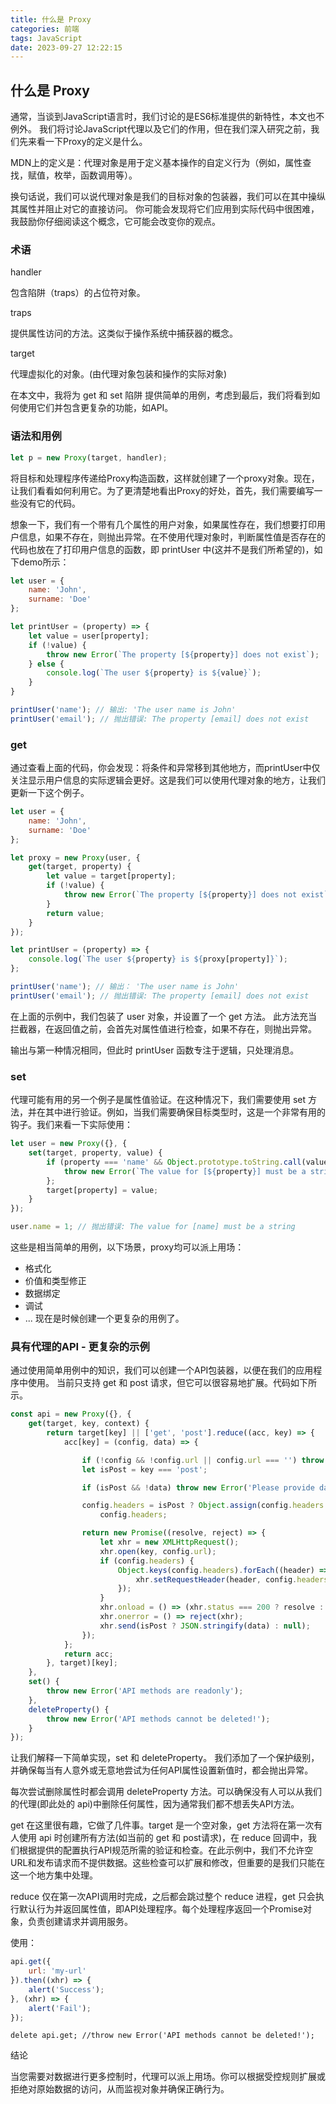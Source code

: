 ```yaml
---
title: 什么是 Proxy
categories: 前端
tags: JavaScript
date: 2023-09-27 12:22:15
---
```


## 什么是 Proxy

通常，当谈到JavaScript语言时，我们讨论的是ES6标准提供的新特性，本文也不例外。 我们将讨论JavaScript代理以及它们的作用，但在我们深入研究之前，我们先来看一下Proxy的定义是什么。

MDN上的定义是：代理对象是用于定义基本操作的自定义行为（例如，属性查找，赋值，枚举，函数调用等）。

换句话说，我们可以说代理对象是我们的目标对象的包装器，我们可以在其中操纵其属性并阻止对它的直接访问。 你可能会发现将它们应用到实际代码中很困难，我鼓励你仔细阅读这个概念，它可能会改变你的观点。

### 术语
handler

包含陷阱（traps）的占位符对象。

traps

提供属性访问的方法。这类似于操作系统中捕获器的概念。

target

代理虚拟化的对象。(由代理对象包装和操作的实际对象)

在本文中，我将为 get 和 set 陷阱 提供简单的用例，考虑到最后，我们将看到如何使用它们并包含更复杂的功能，如API。

### 语法和用例

```js
let p = new Proxy(target, handler);
```
将目标和处理程序传递给Proxy构造函数，这样就创建了一个proxy对象。现在，让我们看看如何利用它。为了更清楚地看出Proxy的好处，首先，我们需要编写一些没有它的代码。

想象一下，我们有一个带有几个属性的用户对象，如果属性存在，我们想要打印用户信息，如果不存在，则抛出异常。在不使用代理对象时，判断属性值是否存在的代码也放在了打印用户信息的函数，即 printUser 中(这并不是我们所希望的)，如下demo所示：

```js
let user = {
    name: 'John',
    surname: 'Doe'
};

let printUser = (property) => {
    let value = user[property];
    if (!value) {
        throw new Error(`The property [${property}] does not exist`);
    } else {
        console.log(`The user ${property} is ${value}`);
    }
}

printUser('name'); // 输出: 'The user name is John'
printUser('email'); // 抛出错误: The property [email] does not exist
```
### get
通过查看上面的代码，你会发现：将条件和异常移到其他地方，而printUser中仅关注显示用户信息的实际逻辑会更好。这是我们可以使用代理对象的地方，让我们更新一下这个例子。
```js
let user = {
    name: 'John',
    surname: 'Doe'
};

let proxy = new Proxy(user, {
    get(target, property) {
        let value = target[property];
        if (!value) {
            throw new Error(`The property [${property}] does not exist`);
        }
        return value;
    }
});

let printUser = (property) => {
    console.log(`The user ${property} is ${proxy[property]}`);
};

printUser('name'); // 输出： 'The user name is John'
printUser('email'); // 抛出错误: The property [email] does not exist
```
在上面的示例中，我们包装了 user 对象，并设置了一个 get 方法。 此方法充当拦截器，在返回值之前，会首先对属性值进行检查，如果不存在，则抛出异常。

输出与第一种情况相同，但此时 printUser 函数专注于逻辑，只处理消息。

### set
代理可能有用的另一个例子是属性值验证。在这种情况下，我们需要使用 set 方法，并在其中进行验证。例如，当我们需要确保目标类型时，这是一个非常有用的钩子。我们来看一下实际使用：
```js
let user = new Proxy({}, {
    set(target, property, value) {
        if (property === 'name' && Object.prototype.toString.call(value) !== '[object String]') { // 确保是 string 类型
            throw new Error(`The value for [${property}] must be a string`);
        };
        target[property] = value;
    }
});

user.name = 1; // 抛出错误: The value for [name] must be a string
```
这些是相当简单的用例，以下场景，proxy均可以派上用场：

- 格式化
- 价值和类型修正
- 数据绑定
- 调试
- ...
现在是时候创建一个更复杂的用例了。

### 具有代理的API - 更复杂的示例
通过使用简单用例中的知识，我们可以创建一个API包装器，以便在我们的应用程序中使用。 当前只支持 get 和 post 请求，但它可以很容易地扩展。代码如下所示。
```js
const api = new Proxy({}, {
    get(target, key, context) {
        return target[key] || ['get', 'post'].reduce((acc, key) => {
            acc[key] = (config, data) => {

                if (!config && !config.url || config.url === '') throw new Error('Url cannot be empty.');
                let isPost = key === 'post';

                if (isPost && !data) throw new Error('Please provide data in JSON format when using POST request.');

                config.headers = isPost ? Object.assign(config.headers || {}, { 'content-type': 'application/json;chartset=utf8' }) :
                    config.headers;

                return new Promise((resolve, reject) => {
                    let xhr = new XMLHttpRequest();
                    xhr.open(key, config.url);
                    if (config.headers) {
                        Object.keys(config.headers).forEach((header) => {
                            xhr.setRequestHeader(header, config.headers[header]);
                        });
                    }
                    xhr.onload = () => (xhr.status === 200 ? resolve : reject)(xhr);
                    xhr.onerror = () => reject(xhr);
                    xhr.send(isPost ? JSON.stringify(data) : null);
                });
            };
            return acc;
        }, target)[key];
    },
    set() {
        throw new Error('API methods are readonly');
    },
    deleteProperty() {
        throw new Error('API methods cannot be deleted!');
    }
});
```
让我们解释一下简单实现，set 和 deleteProperty。 我们添加了一个保护级别，并确保每当有人意外或无意地尝试为任何API属性设置新值时，都会抛出异常。

每次尝试删除属性时都会调用 deleteProperty 方法。可以确保没有人可以从我们的代理(即此处的 api)中删除任何属性，因为通常我们都不想丢失API方法。

get 在这里很有趣，它做了几件事。target 是一个空对象，get 方法将在第一次有人使用 api 时创建所有方法(如当前的 get 和 post请求)，在 reduce 回调中，我们根据提供的配置执行API规范所需的验证和检查。在此示例中，我们不允许空URL和发布请求而不提供数据。这些检查可以扩展和修改，但重要的是我们只能在这一个地方集中处理。

reduce 仅在第一次API调用时完成，之后都会跳过整个 reduce 进程，get 只会执行默认行为并返回属性值，即API处理程序。每个处理程序返回一个Promise对象，负责创建请求并调用服务。

使用：
```js
api.get({
    url: 'my-url'
}).then((xhr) => {
    alert('Success');
}, (xhr) => {
    alert('Fail');
});
```
```
delete api.get; //throw new Error('API methods cannot be deleted!'); 
```
结论

当您需要对数据进行更多控制时，代理可以派上用场。你可以根据受控规则扩展或拒绝对原始数据的访问，从而监视对象并确保正确行为。